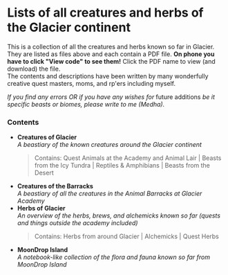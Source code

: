# Lists of all creatures and herbs of the Glacier continent
This is a collection of all the creatures and herbs known so far in Glacier.<br>
They are listed as files above and each contain a PDF file. <b>On phone you have to click "View code" to see them!</b> Click the PDF name to view (and download) the file.<br>
The contents and descriptions have been written by many wonderfully creative quest masters, moms, and rp'ers including myself.<br>

<i>If you find any errors OR if you have any wishes for</i> future additions <i>be it specific beasts or biomes, please write to me (Medha).</i>

### Contents
* <b>Creatures of Glacier</b><br>
  <i>A beastiary of the known creatures around the Glacier continent</i>
  >Contains: Quest Animals at the Academy and Animal Lair | Beasts from the Icy Tundra | Reptiles & Amphibians | Beasts from the Desert
* <b>Creatures of the Barracks</b><br>
  <i>A beastiary of all the creatures in the Animal Barracks at Glacier Academy</i>
* <b>Herbs of Glacier</b><br>
  <i>An overview of the herbs, brews, and alchemicks known so far (quests and things outside the academy included)</i>
  >Contains: Herbs from around Glacier | Alchemicks | Quest Herbs
* <b>MoonDrop Island</b><br>
  <i>A notebook-like collection of the flora and fauna known so far from MoonDrop Island</i>


